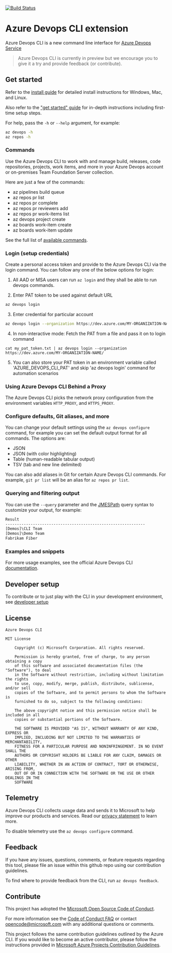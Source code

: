 [![Build Status](https://dev.azure.com/AzureDevOpsCliOrg/AzureDevOpsCli/_apis/build/status/Master%20Branch/Azure%20DevOps%20CLI%20-%20Merge%20GitHub?branchName=azuredevopscli-dev)](https://dev.azure.com/AzureDevOpsCliOrg/AzureDevOpsCli/_build/latest?definitionId=25?branchName=azuredevopscli-dev)

# Azure Devops CLI extension

Azure Devops CLI is a new command line interface for [Azure Devops Service](https://azure.microsoft.com/en-in/services/devops/) 

> Azure Devops CLI is currently in preview but we encourage you to give it a try and provide feedback (or contribute). 

## Get started

Refer to the [install guide](https://aka.ms/azure-devops-cli-docs-install) for detailed install instructions for Windows, Mac, and Linux.

Also refer to the ["get started" guide](https://aka.ms/azure-devops-cli-docs-getstarted) for in-depth instructions including first-time setup steps.

For help, pass the `-h` or `--help` argument, for example:

```bash
az devops -h
az repos -h
```

### Commands

Use the Azure Devops CLI to work with and manage build, releases, code repositories, projects, work items, and more in your Azure Devops account or on-premises Team Foundation Server collection.

Here are just a few of the commands:

* az pipelines build queue
* az repos pr list
* az repos pr complete
* az repos pr reviewers add
* az repos pr work-items list
* az devops project create
* az boards work-item create
* az boards work-item update

See the full list of [available commands](https://aka.ms/azure-devops-cli-commands).

### Login (setup credentials)

Create a personal access token and provide to the Azure Devops CLI via the login command. You can follow any one of the below options for login:

1. All AAD or MSA users can run `az login` and they shall be able to run devops commands. 

2. Enter PAT token to be used against default URL
```bash
az devops login
```

3. Enter credential for particular account
```bash
az devops login --organization https://dev.azure.com/MY-ORGANIZATION-NAME/
```

4. In non-interactive mode: Fetch the PAT from a file and pass it on to login command
```
cat my_pat_token.txt | az devops login --organization https://dev.azure.com/MY-ORGANIZATION-NAME/
```

5. You can also store your PAT token in an environment variable called 'AZURE_DEVOPS_CLI_PAT' and skip 'az devops login' command for automation scenarios

### Using Azure Devops CLI Behind a Proxy

The Azure Devops CLI picks the network proxy configuration from the environment variables `HTTP_PROXY`, and `HTTPS_PROXY`. 

### Configure defaults, Git aliases, and more

You can change your default settings using the `az devops configure` command, for example you can set the default output format for all commands. The options are:

* JSON
* JSON (with color highlighting)
* Table (human-readable tabular output)
* TSV (tab and new line delimited)

You can also add aliases in Git for certain Azure Devops CLI commands. For example, `git pr list` will be an alias for `az repos pr list`.

### Querying and filtering output

You can use the `--query` parameter and the [JMESPath](http://jmespath.org/) query syntax to customize your output, for example:

```bash
Result
-------------------------------------------------------------
[Demos]\CLI Team
[Demos]\Demo Team
Fabrikam Fiber
```

### Examples and snippets

For more usage examples, see the official Azure Devops CLI [documentation](https://aka.ms/azure-devops-cli-docs-overview).

## Developer setup

To contribute or to just play with the CLI in your development environment, see [developer setup](./doc/dev_setup.md) 

## License

```
Azure Devops CLI

MIT License

    Copyright (c) Microsoft Corporation. All rights reserved.

    Permission is hereby granted, free of charge, to any person obtaining a copy
    of this software and associated documentation files (the "Software"), to deal
    in the Software without restriction, including without limitation the rights
    to use, copy, modify, merge, publish, distribute, sublicense, and/or sell
    copies of the Software, and to permit persons to whom the Software is
    furnished to do so, subject to the following conditions:

    The above copyright notice and this permission notice shall be included in all
    copies or substantial portions of the Software.

    THE SOFTWARE IS PROVIDED "AS IS", WITHOUT WARRANTY OF ANY KIND, EXPRESS OR
    IMPLIED, INCLUDING BUT NOT LIMITED TO THE WARRANTIES OF MERCHANTABILITY,
    FITNESS FOR A PARTICULAR PURPOSE AND NONINFRINGEMENT. IN NO EVENT SHALL THE
    AUTHORS OR COPYRIGHT HOLDERS BE LIABLE FOR ANY CLAIM, DAMAGES OR OTHER
    LIABILITY, WHETHER IN AN ACTION OF CONTRACT, TORT OR OTHERWISE, ARISING FROM,
    OUT OF OR IN CONNECTION WITH THE SOFTWARE OR THE USE OR OTHER DEALINGS IN THE
    SOFTWARE
```

## Telemetry

Azure Devops CLI collects usage data and sends it to Microsoft to help improve our products and services. Read our [privacy statement](https://privacy.microsoft.com/en-us/privacystatement) to learn more. 

To disable telemetry use the `az devops configure` command.

## Feedback

If you have any issues, questions, comments, or feature requests regarding this tool, please file an issue within this github repo using our contribution guidelines. 

To find where to provide feedback from the CLI, run `az devops feedback`.

## Contribute

This project has adopted the [Microsoft Open Source Code of Conduct](https://opensource.microsoft.com/codeofconduct/).

For more information see the [Code of Conduct FAQ](https://opensource.microsoft.com/codeofconduct/faq/) or contact [opencode@microsoft.com](mailto:opencode@microsoft.com) with any additional questions or comments.

This project follows the same contribution guidelines outlined by the Azure CLI. If you would like to become an active contributor, please follow the instructions provided in [Microsoft Azure Projects Contribution Guidelines](http://azure.github.io/guidelines.html).
